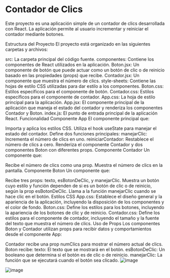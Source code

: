 <h1>Contador de Clics</h1>
Este proyecto es una aplicación simple de un contador de clics desarrollada con React. La aplicación permite al usuario incrementar y reiniciar el contador mediante botones.

Estructura del Proyecto
El proyecto está organizado en las siguientes carpetas y archivos:

src: La carpeta principal del código fuente.
componentes: Contiene los componentes de React utilizados en la aplicación.
Boton.jsx: Un componente de botón que puede actuar como un botón de clic o de reinicio basado en las propiedades (props) que recibe.
Contador.jsx: Un componente que muestra el número de clics.
style-sheets: Contiene las hojas de estilo CSS utilizadas para dar estilo a los componentes.
Boton.css: Estilos específicos para el componente de botón.
Contador.css: Estilos específicos para el componente de contador.
App.css: La hoja de estilo principal para la aplicación.
App.jsx: El componente principal de la aplicación que maneja el estado del contador y renderiza los componentes Contador y Boton.
index.js: El punto de entrada principal de la aplicación React.
Funcionalidad
Componente App
El componente principal que:

Importa y aplica los estilos CSS.
Utiliza el hook useState para manejar el estado del contador.
Define dos funciones principales:
manejarClic: Incrementa el número de clics en uno.
reiniciarContador: Restablece el número de clics a cero.
Renderiza el componente Contador y dos componentes Boton con diferentes props.
Componente Contador
Un componente que:

Recibe el número de clics como una prop.
Muestra el número de clics en la pantalla.
Componente Boton
Un componente que:

Recibe tres props: texto, esBotonDeClic, y manejarClic.
Muestra un botón cuyo estilo y función dependen de si es un botón de clic o de reinicio, según la prop esBotonDeClic.
Llama a la función manejarClic cuando se hace clic en el botón.
Estilos CSS
App.css: Establece el diseño general y la apariencia de la aplicación, incluyendo la disposición de los componentes y el color de fondo.
Boton.css: Define los estilos para los botones, incluyendo la apariencia de los botones de clic y de reinicio.
Contador.css: Define los estilos para el componente de contador, incluyendo el tamaño y la fuente del texto que muestra el número de clics.
Uso de Props
Los componentes Boton y Contador utilizan props para recibir datos y comportamientos desde el componente App:

Contador recibe una prop numClics para mostrar el número actual de clics.
Boton recibe:
texto: El texto que se mostrará en el botón.
esBotonDeClic: Un booleano que determina si el botón es de clic o de reinicio.
manejarClic: La función que se ejecutará cuando el botón sea clicado.
![image](https://github.com/IrvanBola/Contador-de-clics-React/assets/122304883/8c4d47ea-3072-4cbc-8077-916d4d568910)

![image](https://github.com/IrvanBola/Contador-de-clics-React/assets/122304883/c79deb0a-3ef5-4f93-9180-6e80d43d7730)
